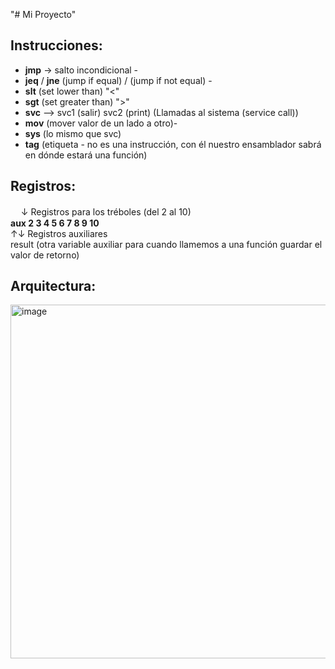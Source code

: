 "# Mi Proyecto" 
## Instrucciones:

* **jmp** → salto incondicional -
* **jeq** / **jne** (jump if equal) / (jump if not equal) -
* **slt** (set lower than) "<"
* **sgt** (set greater than) ">"
* **svc** —> svc1 (salir) svc2 (print) (Llamadas al sistema (service call))
* **mov** (mover valor de un lado a otro)-
* **sys** (lo mismo que svc)
* **tag** (etiqueta - no es una instrucción, con él nuestro ensamblador sabrá en dónde estará una función)



## Registros:

ㅤ  ↓ Registros para los tréboles (del 2 al 10)<br>
<strong>aux 2 3 4 5 6 7 8 9 10 </strong>                   
↑↓ Registros auxiliares <br>
result (otra variable auxiliar para cuando llamemos a una función guardar el valor de retorno) 


## Arquitectura:

<img width="1378" height="566" alt="image" src="https://github.com/user-attachments/assets/78124284-82d0-44ff-a736-40e3b9671fb1" />

